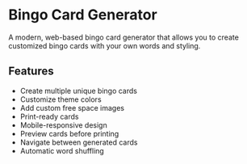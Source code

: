 # Bingo Card Generator

A modern, web-based bingo card generator that allows you to create customized bingo cards with your own words and styling.

## Features

- Create multiple unique bingo cards
- Customize theme colors
- Add custom free space images
- Print-ready cards
- Mobile-responsive design
- Preview cards before printing
- Navigate between generated cards
- Automatic word shuffling
